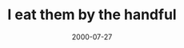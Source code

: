 ---
layout: base.njk
title : 'I eat them by the handful' 
view_title : 'I eat them by the handful' 
year : '2000' 
date : '2000-07-27' 
img_file : '/drawing/eatbyhandful.png' 
html_file : 'eatbyhand' 
next_html : 'learntofly.html' 
year_order : '496' 
permalink : "title/{{html_file}}.html"
---